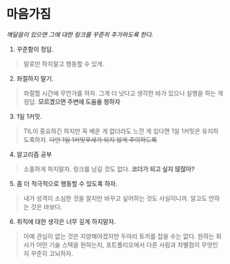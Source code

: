 # 마음가짐

_깨달음이 있으면 그에 대한 링크를 꾸준히 추가하도록 한다._


1. 꾸준함이 정답.

> 말로만 하지말고 행동할 수 있게.

2. 좌절하지 말기.

> 좌절할 시간에 무언가를 하자. 그게 더 낫다고 생각한 바가 있으니 실행을 하는 게 정답. __모르겠으면 주변에 도움을 청하자__

3. 1일 1커밋.

> TIL이 중요하긴 하지만 꼭 배운 게 없더라도 느낀 게 있다면 1일 1커밋은 유지하도록하자. ~~다만 1일 1커밋무새가 되지 않게 주의하도록~~

4. 알고리즘 공부 

> 소홀하게 하지말자. 링크를 남길 것도 없다. __코더가 되고 싶지 않잖아?__


5. 좀 더 적극적으로 행동할 수 있도록 하자. 

> 내가 성격이 소심한 것을 알지만 바꾸고 싶어하는 것도 사실이니까. 알고도 안하는 것은 바보다.

6. 취직에 대한 생각은 너무 깊게 하지말자.

> 아예 관심이 없는 것은 지양해야겠지만 두마리 토끼를 잡을 수는 없다. 원하는 회사가 어떤 기술 스택을 원하는지, 포트폴리오에서 다른 사람과 차별점이 무엇인지 꾸준히 고뇌하자.
